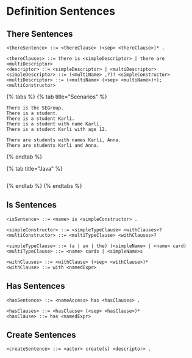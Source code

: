 # Definition Sentences

## There Sentences

```markup
<thereSentence> ::= <thereClause> (<sep> <thereClause>)* .

<thereClauses> ::= there is <simpleDescriptor> | there are <multiDescriptor>
<descriptor> ::= <simpleDescriptor> | <multiDescriptor>
<simpleDescriptor> ::= (<multiName> ,?)? <simpleConstructor>
<multiDescriptor> ::= (<multiName> (<sep> <multiName>)+); <multiConstructor>
```

{% tabs %}
{% tab title="Scenarios" %}
```text
There is the SEGroup.
There is a student.
There is a student Karli.
There is a student with name Karli.
There is a student Karli with age 12.

There are students with names Karli, Anna.
There are students Karli and Anna.
```
{% endtab %}

{% tab title="Java" %}
```text

```
{% endtab %}
{% endtabs %}

## Is Sentences

```markup
<isSentence> ::= <name> is <simpleConstructor> .

<simpleConstructor> ::= <simpleTypeClause> <withClauses>?
<multiConstructor> ::= <multiTypeClause> <withClauses>?

<simpleTypeClause> ::= (a | an | the) (<simpleName> | <name> card)
<multiTypeClause> ::= <name> cards | <simpleName>s

<withClauses> ::= <withClause> (<sep> <withClause>)*
<withClause> ::= with <namedExpr>
```

## Has Sentences

```markup
<hasSentence> ::= <nameAccess> has <hasClauses> .

<hasClauses> ::= <hasClause> (<sep> <hasClause>)*
<hasClause> ::= has <namedExpr>
```

## Create Sentences

```markup
<createSentence> ::= <actor> create(s) <descriptor> .
```

